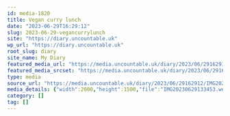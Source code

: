 ```yaml
---
id: media-1820
title: Vegan curry lunch
date: "2023-06-29T16:29:12"
slug: 2023-06-29-vegancurrylunch
site: "https://diary.uncountable.uk"
wp_url: "https://diary.uncountable.uk"
root_slug: diary
site_name: My Diary
featured_media_url: "https://media.uncountable.uk/diary/2023/06/29162912/IMG20230629133453.webp"
featured_media_srcset: "https://media.uncountable.uk/diary/2023/06/29162912/IMG20230629133453-300x225.webp 300w, https://media.uncountable.uk/diary/2023/06/29162912/IMG20230629133453-1024x768.webp 1024w, https://media.uncountable.uk/diary/2023/06/29162912/IMG20230629133453-150x150.webp 150w, https://media.uncountable.uk/diary/2023/06/29162912/IMG20230629133453-640x480.webp 640w, https://media.uncountable.uk/diary/2023/06/29162912/IMG20230629133453.webp 2000w"
type: media
source_url: "https://media.uncountable.uk/diary/2023/06/29162912/IMG20230629133453.webp"
media_details: {"width":2000,"height":1500,"file":"IMG20230629133453.webp","filesize":256148,"sizes":{"medium":{"file":"IMG20230629133453-300x225.webp","width":300,"height":225,"filesize":11622,"mime_type":"image/webp","source_url":"https://media.uncountable.uk/diary/2023/06/29162912/IMG20230629133453-300x225.webp"},"large":{"file":"IMG20230629133453-1024x768.webp","width":1024,"height":768,"filesize":57542,"mime_type":"image/webp","source_url":"https://media.uncountable.uk/diary/2023/06/29162912/IMG20230629133453-1024x768.webp"},"thumbnail":{"file":"IMG20230629133453-150x150.webp","width":150,"height":150,"filesize":5210,"mime_type":"image/webp","source_url":"https://media.uncountable.uk/diary/2023/06/29162912/IMG20230629133453-150x150.webp"},"mobwidth":{"file":"IMG20230629133453-640x480.webp","width":640,"height":480,"filesize":31362,"mime_type":"image/webp","source_url":"https://media.uncountable.uk/diary/2023/06/29162912/IMG20230629133453-640x480.webp"},"full":{"file":"IMG20230629133453.webp","width":2000,"height":1500,"mime_type":"image/webp","source_url":"https://media.uncountable.uk/diary/2023/06/29162912/IMG20230629133453.webp"}},"image_meta":{"aperture":"0","credit":"","camera":"","caption":"","created_timestamp":"0","copyright":"","focal_length":"0","iso":"0","shutter_speed":"0","title":"","orientation":"0","keywords":[]}}
category: []
tag: []
---
```


